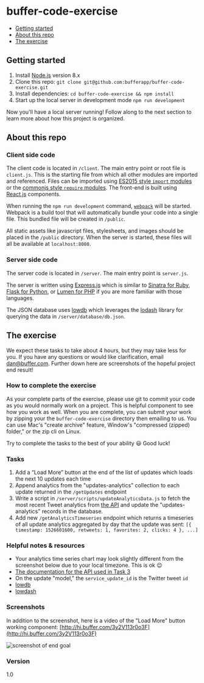 # buffer-code-exercise

* [Getting started](#getting-started)
* [About this repo](#about-this-repo)
* [The exercise](#the-exercise)

## Getting started

1. Install [Node.js](https://nodejs.org/en/) version 8.x
2. Clone this repo: `git clone git@github.com:bufferapp/buffer-code-exercise.git`
3. Install dependencies: `cd buffer-code-exercise && npm install`
4. Start up the local server in development mode `npm run development`

Now you'll have a local server running! Follow along to the next section
to learn more about how this project is organized.

## About this repo

### Client side code

The client code is located in `/client`. The main entry point or root file
is `client.js`. This is the starting file from which all other modules are
imported and referenced. Files can be imported using [ES2015 style `import` modules](https://developer.mozilla.org/en-US/docs/Web/JavaScript/Reference/Statements/import)
or the [commonjs style `require` modules](http://www.commonjs.org/specs/modules/1.0/).
The front-end is built using [React.js](https://reactjs.org/docs/hello-world.html) components.

When running the `npm run development` command, [`webpack`](https://webpack.js.org/)
will be started. Webpack is a build tool that will automatically bundle your
code into a single file. This bundled file will be created in `/public`.

All static assets like javascript files, stylesheets, and images should be
placed in the `/public` directory. When the server is started, these files will
all be available at `localhost:8080`.

### Server side code

The server code is located in `/server`. The main entry point is `server.js`.

The server is written using [Express.js](https://expressjs.com/) which is
similar to [Sinatra for Ruby](http://sinatrarb.com/),
[Flask for Python](http://flask.pocoo.org/), or
[Lumen for PHP](https://lumen.laravel.com/) if you are more familiar with
those languages.

The JSON database uses [lowdb](https://github.com/typicode/lowdb)
which leverages the [lodash](https://lodash.com/docs/4.17.10) library for
querying the data in `/server/database/db.json`.

## The exercise

We expect these tasks to take about 4 hours, but they may take less for you. If you have any questions or would like clarification, email dan@buffer.com. Further down here are screenshots of the hopeful project end result!

### How to complete the exercise

As your complete parts of the exercise, please use git to commit your code as you would normally work on a project. This is helpful component to see how you work as well. When you are complete, you can submit your work by zipping your the `buffer-code-exercise` directory then emailing to us. You can use Mac's "create archive" feature, Window's "compressed (zipped) folder," or the zip cli on Linux.

Try to complete the tasks to the best of your ability 😃 Good luck!

### Tasks

1. Add a “Load More” button at the end of the list of updates which loads the next 10 updates each time
2. Append analytics from the "updates-analytics" collection to each update returned in the `/getUpdates` endpoint
3. Write a script in `/server/scripts/updateAnalyticsData.js` to fetch the most recent Tweet analytics from [the API](https://github.com/bufferapp/buffer-code-exercise-api#buffer-code-exercise-api) and update the "updates-analytics" records in the database.
4. Add new `/getAnalyticsTimeseries` endpoint which returns a timeseries of all update analytics aggregated by day that the update was sent: `[{ timestamp: 1526601600, retweets: 1, favorites: 2, clicks: 4 }, ...]`

### Helpful notes & resources

* Your analytics time series chart may look slightly different from the screenshot below due to your local timezone. This is ok 😉
* [The documentation for the API used in Task 3](https://github.com/bufferapp/buffer-code-exercise-api#buffer-code-exercise-api)
* On the update "model," the `service_update_id` is the Twitter tweet `id`
* [lowdb](https://github.com/typicode/lowdb)
* [lowdash](https://lodash.com/docs/4.17.10)

### Screenshots

In addition to the screenshot, here is a video of the "Load More" button working component: [http://hi.buffer.com/3y2V113r0o3F](http://hi.buffer.com/3y2V113r0o3F)

![screenshot of end goal](http://hi.buffer.com/331B0w3f001h/Screen%20Shot%202018-05-21%20at%203.27.13%20PM.png)

### Version

1.0
